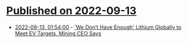 # [Published on 2022-09-13](index.md)

* [2022-09-13, 01:54:00](https://soylentnews.org/article.pl?sid=22/09/12/1154249&from=rss) - ['We Don’t Have Enough' Lithium Globally to Meet EV Targets, Mining CEO Says](https://soylentnews.org/article.pl?sid=22/09/12/1154249&from=rss)
